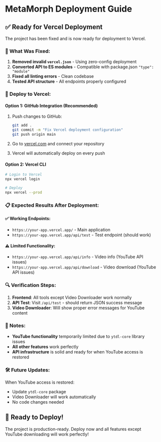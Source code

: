 # MetaMorph Deployment Guide

## ✅ Ready for Vercel Deployment

The project has been fixed and is now ready for deployment to Vercel.

### 🔧 What Was Fixed:

1. **Removed invalid `vercel.json`** - Using zero-config deployment
2. **Converted API to ES modules** - Compatible with package.json `"type": "module"`
3. **Fixed all linting errors** - Clean codebase 
4. **Tested API structure** - All endpoints properly configured

### 🚀 Deploy to Vercel:

#### Option 1: GitHub Integration (Recommended)
1. Push changes to GitHub:
   ```bash
   git add .
   git commit -m "Fix Vercel deployment configuration"
   git push origin main
   ```

2. Go to [vercel.com](https://vercel.com) and connect your repository
3. Vercel will automatically deploy on every push

#### Option 2: Vercel CLI
```bash
# Login to Vercel
npx vercel login

# Deploy
npx vercel --prod
```

### 📋 Expected Results After Deployment:

#### ✅ Working Endpoints:
- `https://your-app.vercel.app/` - Main application
- `https://your-app.vercel.app/api/test` - Test endpoint (should work)

#### ⚠️ Limited Functionality:
- `https://your-app.vercel.app/api/info` - Video info (YouTube API issues)
- `https://your-app.vercel.app/api/download` - Video download (YouTube API issues)

### 🔍 Verification Steps:

1. **Frontend**: All tools except Video Downloader work normally
2. **API Test**: Visit `/api/test` - should return JSON success message
3. **Video Downloader**: Will show proper error messages for YouTube content

### 📝 Notes:

- **YouTube functionality** temporarily limited due to `ytdl-core` library issues
- **All other features** work perfectly 
- **API infrastructure** is solid and ready for when YouTube access is restored

### 🛠 Future Updates:

When YouTube access is restored:
- Update `ytdl-core` package
- Video Downloader will work automatically
- No code changes needed

## 🎯 Ready to Deploy!

The project is production-ready. Deploy now and all features except YouTube downloading will work perfectly!